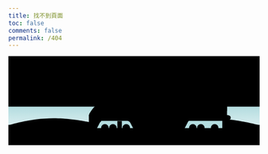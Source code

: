 ```yaml
---
title: 找不到頁面
toc: false
comments: false
permalink: /404
---
```

<!-- 网站icon -->
<link rel="icon" href="/404/favicon.svg">
<!-- css文件 -->
<link rel="stylesheet" type="text/css" href="/404/style.css">

<!DOCTYPE html>
<html lang="en" >
<head>
  <meta charset="UTF-8">
<title>该页面不存在-404.life</title>
<link rel="shortcut icon" href="favicon.ico">
  <link rel="stylesheet" href="./style.css">

</head>
<body>
<!-- partial:index.partial.html -->
<div class="main">
  <div>
    <svg xmlns="http://www.w3.org/2000/svg" viewBox="0 0 1000 355">
  <g id="ocean">
    <path id="sky" class="st0" d="M0 0h1000v203.1H0z"/>
    <linearGradient id="water_1_" gradientUnits="userSpaceOnUse" x1="500" y1="354" x2="500" y2="200.667">
      <stop offset="0" stop-color="#fff"/>
      <stop offset="1" stop-color="#b3dcdf"/>
    </linearGradient>
    <path id="water" fill="url(#water_1_)" d="M0 200.7h1000V354H0z"/>
    <path id="land" class="st0" d="M0 273.4h1000V354H0z"/>
    <g id="bumps">
      <path class="st0" d="M0 275.2s83.8-28 180-28 197 28 197 28H0z"/>
    <path class="st0" d="M377 275.2s54.7-28 117.5-28 128.6 28 128.6 28H377z"/>
    <path class="st0" d="M623.2 275.2s83.7-28 179.9-28 196.9 28 196.9 28H623.2z"/>
      <path class="st0" d="M-998 275.2s83.8-28 180-28 197 28 197 28h-377z"/>
      <path class="st0" d="M-621 275.2s54.7-28 117.5-28 128.6 28 128.6 28H-621z"/>
      <path class="st0" d="M-374.8 275.2s83.7-28 179.9-28S2 275.2 2 275.2h-376.8z"/>
    </g>
  </g>
  <g id="tracks">
    <path class="st2" d="M9.8 282.4h-3L0 307.6h3z"/>
    <path class="st2" d="M19.8 282.4h-3L10 307.6h3z"/>
    <path class="st2" d="M29.8 282.4h-3L20 307.6h3z"/>
    <path class="st2" d="M39.8 282.4h-3L30 307.6h3z"/>
    <path class="st2" d="M49.8 282.4h-3L40 307.6h3z"/>
    <path class="st2" d="M59.8 282.4h-3L50 307.6h3z"/>
    <path class="st2" d="M69.8 282.4h-3L60 307.6h3z"/>
    <path class="st2" d="M79.8 282.4h-3L70 307.6h3z"/>
    <path class="st2" d="M89.8 282.4h-3L80 307.6h3z"/>
    <path class="st2" d="M99.8 282.4h-3L90 307.6h3z"/>
    <path class="st2" d="M109.8 282.4h-3l-6.8 25.2h3z"/>
    <path class="st2" d="M119.8 282.4h-3l-6.8 25.2h3z"/>
    <path class="st2" d="M129.8 282.4h-3l-6.8 25.2h3z"/>
    <path class="st2" d="M139.8 282.4h-3l-6.8 25.2h3z"/>
    <path class="st2" d="M149.8 282.4h-3l-6.8 25.2h3z"/>
    <path class="st2" d="M159.8 282.4h-3l-6.8 25.2h3z"/>
    <path class="st2" d="M169.8 282.4h-3l-6.8 25.2h3z"/>
    <path class="st2" d="M179.8 282.4h-3l-6.8 25.2h3z"/>
    <path class="st2" d="M189.8 282.4h-3l-6.8 25.2h3z"/>
    <path class="st2" d="M199.8 282.4h-3l-6.8 25.2h3z"/>
    <path class="st2" d="M209.8 282.4h-3l-6.8 25.2h3z"/>
    <path class="st2" d="M219.8 282.4h-3l-6.8 25.2h3z"/>
    <path class="st2" d="M229.8 282.4h-3l-6.8 25.2h3z"/>
    <path class="st2" d="M239.8 282.4h-3l-6.8 25.2h3z"/>
    <path class="st2" d="M249.8 282.4h-3l-6.8 25.2h3z"/>
    <path class="st2" d="M259.8 282.4h-3l-6.8 25.2h3z"/>
    <path class="st2" d="M269.8 282.4h-3l-6.8 25.2h3z"/>
    <path class="st2" d="M279.8 282.4h-3l-6.8 25.2h3z"/>
    <path class="st2" d="M289.8 282.4h-3l-6.8 25.2h3z"/>
    <path class="st2" d="M299.8 282.4h-3l-6.8 25.2h3z"/>
    <path class="st2" d="M309.8 282.4h-3l-6.8 25.2h3z"/>
    <path class="st2" d="M319.8 282.4h-3l-6.8 25.2h3z"/>
    <path class="st2" d="M329.8 282.4h-3l-6.8 25.2h3z"/>
    <path class="st2" d="M339.8 282.4h-3l-6.8 25.2h3z"/>
    <path class="st2" d="M349.8 282.4h-3l-6.8 25.2h3z"/>
    <path class="st2" d="M359.8 282.4h-3l-6.8 25.2h3z"/>
    <path class="st2" d="M369.8 282.4h-3l-6.8 25.2h3z"/>
    <path class="st2" d="M379.8 282.4h-3l-6.8 25.2h3z"/>
    <path class="st2" d="M389.8 282.4h-3l-6.8 25.2h3z"/>
    <path class="st2" d="M399.8 282.4h-3l-6.8 25.2h3z"/>
    <path class="st2" d="M409.8 282.4h-3l-6.8 25.2h3z"/>
    <path class="st2" d="M419.8 282.4h-3l-6.8 25.2h3z"/>
    <path class="st2" d="M429.8 282.4h-3l-6.8 25.2h3z"/>
    <path class="st2" d="M439.8 282.4h-3l-6.8 25.2h3z"/>
    <path class="st2" d="M449.8 282.4h-3l-6.8 25.2h3z"/>
    <path class="st2" d="M459.8 282.4h-3l-6.8 25.2h3z"/>
    <path class="st2" d="M469.8 282.4h-3l-6.8 25.2h3z"/>
    <path class="st2" d="M479.8 282.4h-3l-6.8 25.2h3z"/>
    <path class="st2" d="M489.8 282.4h-3l-6.8 25.2h3z"/>
    <path class="st2" d="M499.8 282.4h-3l-6.8 25.2h3z"/>
    <path class="st2" d="M1000 282.4h-3l-6.8 25.2h3z"/>
    <path class="st2" d="M990 282.4h-3l-6.8 25.2h3z"/>
    <path class="st2" d="M980 282.4h-3l-6.8 25.2h3z"/>
    <path class="st2" d="M970 282.4h-3l-6.8 25.2h3z"/>
    <path class="st2" d="M960 282.4h-3l-6.8 25.2h3z"/>
    <path class="st2" d="M950 282.4h-3l-6.8 25.2h3z"/>
    <path class="st2" d="M940 282.4h-3l-6.8 25.2h3z"/>
    <path class="st2" d="M930 282.4h-3l-6.8 25.2h3z"/>
    <path class="st2" d="M920 282.4h-3l-6.8 25.2h3z"/>
    <path class="st2" d="M910 282.4h-3l-6.8 25.2h3z"/>
    <path class="st2" d="M900 282.4h-3l-6.8 25.2h3z"/>
    <path class="st2" d="M890 282.4h-3l-6.8 25.2h3z"/>
    <path class="st2" d="M880 282.4h-3l-6.8 25.2h3z"/>
    <path class="st2" d="M870 282.4h-3l-6.8 25.2h3z"/>
    <path class="st2" d="M860 282.4h-3l-6.8 25.2h3z"/>
    <path class="st2" d="M850 282.4h-3l-6.8 25.2h3z"/>
    <path class="st2" d="M840 282.4h-3l-6.8 25.2h3z"/>
    <path class="st2" d="M830 282.4h-3l-6.8 25.2h3z"/>
    <path class="st2" d="M820 282.4h-3l-6.8 25.2h3z"/>
    <path class="st2" d="M810 282.4h-3l-6.8 25.2h3z"/>
    <path class="st2" d="M800 282.4h-3l-6.8 25.2h3z"/>
    <path class="st2" d="M790 282.4h-3l-6.8 25.2h3z"/>
    <path class="st2" d="M780 282.4h-3l-6.8 25.2h3z"/>
    <path class="st2" d="M770 282.4h-3l-6.8 25.2h3z"/>
    <path class="st2" d="M760 282.4h-3l-6.8 25.2h3z"/>
    <path class="st2" d="M750 282.4h-3l-6.8 25.2h3z"/>
    <path class="st2" d="M740 282.4h-3l-6.8 25.2h3z"/>
    <path class="st2" d="M730 282.4h-3l-6.8 25.2h3z"/>
    <path class="st2" d="M720 282.4h-3l-6.8 25.2h3z"/>
    <path class="st2" d="M710 282.4h-3l-6.8 25.2h3z"/>
    <path class="st2" d="M700 282.4h-3l-6.8 25.2h3z"/>
    <path class="st2" d="M690 282.4h-3l-6.8 25.2h3z"/>
    <path class="st2" d="M680 282.4h-3l-6.8 25.2h3z"/>
    <path class="st2" d="M670 282.4h-3l-6.8 25.2h3z"/>
    <path class="st2" d="M660 282.4h-3l-6.8 25.2h3z"/>
    <path class="st2" d="M650 282.4h-3l-6.8 25.2h3z"/>
    <path class="st2" d="M640 282.4h-3l-6.8 25.2h3z"/>
    <path class="st2" d="M630 282.4h-3l-6.8 25.2h3z"/>
    <path class="st2" d="M620 282.4h-3l-6.8 25.2h3z"/>
    <path class="st2" d="M610 282.4h-3l-6.8 25.2h3z"/>
    <path class="st2" d="M600 282.4h-3l-6.8 25.2h3z"/>
    <path class="st2" d="M590 282.4h-3l-6.8 25.2h3z"/>
    <path class="st2" d="M580 282.4h-3l-6.8 25.2h3z"/>
    <path class="st2" d="M570 282.4h-3l-6.8 25.2h3z"/>
    <path class="st2" d="M560 282.4h-3l-6.8 25.2h3z"/>
    <g>
      <path class="st2" d="M-490.2 282.4h-3l-6.8 25.2h3z"/>
      <path class="st2" d="M-480.2 282.4h-3l-6.8 25.2h3z"/>
      <path class="st2" d="M-470.2 282.4h-3l-6.8 25.2h3z"/>
      <path class="st2" d="M-460.2 282.4h-3l-6.8 25.2h3z"/>
      <path class="st2" d="M-450.2 282.4h-3l-6.8 25.2h3z"/>
      <path class="st2" d="M-440.2 282.4h-3l-6.8 25.2h3z"/>
      <path class="st2" d="M-430.2 282.4h-3l-6.8 25.2h3z"/>
      <path class="st2" d="M-420.2 282.4h-3l-6.8 25.2h3z"/>
      <path class="st2" d="M-410.2 282.4h-3l-6.8 25.2h3z"/>
      <path class="st2" d="M-400.2 282.4h-3l-6.8 25.2h3z"/>
      <path class="st2" d="M-390.2 282.4h-3l-6.8 25.2h3z"/>
      <path class="st2" d="M-380.2 282.4h-3l-6.8 25.2h3z"/>
      <path class="st2" d="M-370.2 282.4h-3l-6.8 25.2h3z"/>
      <path class="st2" d="M-360.2 282.4h-3l-6.8 25.2h3z"/>
      <path class="st2" d="M-350.2 282.4h-3l-6.8 25.2h3z"/>
      <path class="st2" d="M-340.2 282.4h-3l-6.8 25.2h3z"/>
      <path class="st2" d="M-330.2 282.4h-3l-6.8 25.2h3z"/>
      <path class="st2" d="M-320.2 282.4h-3l-6.8 25.2h3z"/>
      <path class="st2" d="M-310.2 282.4h-3l-6.8 25.2h3z"/>
      <path class="st2" d="M-300.2 282.4h-3l-6.8 25.2h3z"/>
      <path class="st2" d="M-290.2 282.4h-3l-6.8 25.2h3z"/>
      <path class="st2" d="M-280.2 282.4h-3l-6.8 25.2h3z"/>
      <path class="st2" d="M-270.2 282.4h-3l-6.8 25.2h3z"/>
      <path class="st2" d="M-260.2 282.4h-3l-6.8 25.2h3z"/>
      <path class="st2" d="M-250.2 282.4h-3l-6.8 25.2h3z"/>
      <path class="st2" d="M-240.2 282.4h-3l-6.8 25.2h3z"/>
      <path class="st2" d="M-230.2 282.4h-3l-6.8 25.2h3z"/>
      <path class="st2" d="M-220.2 282.4h-3l-6.8 25.2h3z"/>
      <path class="st2" d="M-210.2 282.4h-3l-6.8 25.2h3z"/>
      <path class="st2" d="M-200.2 282.4h-3l-6.8 25.2h3z"/>
      <path class="st2" d="M-190.2 282.4h-3l-6.8 25.2h3z"/>
      <path class="st2" d="M-180.2 282.4h-3l-6.8 25.2h3z"/>
      <path class="st2" d="M-170.2 282.4h-3l-6.8 25.2h3z"/>
      <path class="st2" d="M-160.2 282.4h-3l-6.8 25.2h3z"/>
      <path class="st2" d="M-150.2 282.4h-3l-6.8 25.2h3z"/>
      <path class="st2" d="M-140.2 282.4h-3l-6.8 25.2h3z"/>
      <path class="st2" d="M-130.2 282.4h-3l-6.8 25.2h3z"/>
      <path class="st2" d="M-120.2 282.4h-3l-6.8 25.2h3z"/>
      <path class="st2" d="M-110.2 282.4h-3l-6.8 25.2h3z"/>
      <path class="st2" d="M-100.2 282.4h-3l-6.8 25.2h3z"/>
      <path class="st2" d="M-90.2 282.4h-3l-6.8 25.2h3z"/>
      <path class="st2" d="M-80.2 282.4h-3l-6.8 25.2h3z"/>
      <path class="st2" d="M-70.2 282.4h-3l-6.8 25.2h3z"/>
      <path class="st2" d="M-60.2 282.4h-3l-6.8 25.2h3z"/>
      <path class="st2" d="M-50.2 282.4h-3l-6.8 25.2h3z"/>
      <path class="st2" d="M-40.2 282.4h-3l-6.8 25.2h3z"/>
      <path class="st2" d="M-30.2 282.4h-3l-6.8 25.2h3z"/>
      <path class="st2" d="M-20.2 282.4h-3l-6.8 25.2h3z"/>
      <path class="st2" d="M-10.2 282.4h-3l-6.8 25.2h3z"/>
      <path class="st2" d="M-.2 282.4h-3l-6.8 25.2h3z"/>
      <path class="st2" d="M500 282.4h-3l-6.8 25.2h3z"/>
      <path class="st2" d="M490 282.4h-3l-6.8 25.2h3z"/>
      <path class="st2" d="M480 282.4h-3l-6.8 25.2h3z"/>
      <path class="st2" d="M470 282.4h-3l-6.8 25.2h3z"/>
      <path class="st2" d="M460 282.4h-3l-6.8 25.2h3z"/>
      <path class="st2" d="M450 282.4h-3l-6.8 25.2h3z"/>
      <path class="st2" d="M440 282.4h-3l-6.8 25.2h3z"/>
      <path class="st2" d="M430 282.4h-3l-6.8 25.2h3z"/>
      <path class="st2" d="M420 282.4h-3l-6.8 25.2h3z"/>
      <path class="st2" d="M410 282.4h-3l-6.8 25.2h3z"/>
      <path class="st2" d="M400 282.4h-3l-6.8 25.2h3z"/>
      <path class="st2" d="M390 282.4h-3l-6.8 25.2h3z"/>
      <path class="st2" d="M380 282.4h-3l-6.8 25.2h3z"/>
      <path class="st2" d="M370 282.4h-3l-6.8 25.2h3z"/>
      <path class="st2" d="M360 282.4h-3l-6.8 25.2h3z"/>
      <path class="st2" d="M350 282.4h-3l-6.8 25.2h3z"/>
      <path class="st2" d="M340 282.4h-3l-6.8 25.2h3z"/>
      <path class="st2" d="M330 282.4h-3l-6.8 25.2h3z"/>
      <path class="st2" d="M320 282.4h-3l-6.8 25.2h3z"/>
      <path class="st2" d="M310 282.4h-3l-6.8 25.2h3z"/>
      <path class="st2" d="M300 282.4h-3l-6.8 25.2h3z"/>
      <path class="st2" d="M290 282.4h-3l-6.8 25.2h3z"/>
      <path class="st2" d="M280 282.4h-3l-6.8 25.2h3z"/>
      <path class="st2" d="M270 282.4h-3l-6.8 25.2h3z"/>
      <path class="st2" d="M260 282.4h-3l-6.8 25.2h3z"/>
      <path class="st2" d="M250 282.4h-3l-6.8 25.2h3z"/>
      <path class="st2" d="M240 282.4h-3l-6.8 25.2h3z"/>
      <path class="st2" d="M230 282.4h-3l-6.8 25.2h3z"/>
      <path class="st2" d="M220 282.4h-3l-6.8 25.2h3z"/>
      <path class="st2" d="M210 282.4h-3l-6.8 25.2h3z"/>
      <path class="st2" d="M200 282.4h-3l-6.8 25.2h3z"/>
      <path class="st2" d="M190 282.4h-3l-6.8 25.2h3z"/>
      <path class="st2" d="M180 282.4h-3l-6.8 25.2h3z"/>
      <path class="st2" d="M170 282.4h-3l-6.8 25.2h3z"/>
      <path class="st2" d="M160 282.4h-3l-6.8 25.2h3z"/>
      <path class="st2" d="M150 282.4h-3l-6.8 25.2h3z"/>
      <path class="st2" d="M140 282.4h-3l-6.8 25.2h3z"/>
      <path class="st2" d="M130 282.4h-3l-6.8 25.2h3z"/>
      <path class="st2" d="M120 282.4h-3l-6.8 25.2h3z"/>
      <path class="st2" d="M110 282.4h-3l-6.8 25.2h3z"/>
      <path class="st2" d="M100 282.4h-3l-6.8 25.2h3z"/>
      <path class="st2" d="M90 282.4h-3l-6.8 25.2h3z"/>
      <path class="st2" d="M80 282.4h-3l-6.8 25.2h3z"/>
      <path class="st2" d="M70 282.4h-3l-6.8 25.2h3z"/>
      <path class="st2" d="M60 282.4h-3l-6.8 25.2h3z"/>
    </g>
    <path class="st2" d="M550 282.4h-3l-6.8 25.2h3z"/>
    <path class="st2" d="M540 282.4h-3l-6.8 25.2h3z"/>
    <path class="st2" d="M530 282.4h-3l-6.8 25.2h3z"/>
    <path class="st2" d="M520 282.4h-3l-6.8 25.2h3z"/>
    <path class="st2" d="M510 282.4h-3l-6.8 25.2h3z"/>
    <path class="st2" d="M550 282.4h-3l-6.8 25.2h3z"/>
    <path class="st2" d="M540 282.4h-3l-6.8 25.2h3z"/>
    <path class="st2" d="M530 282.4h-3l-6.8 25.2h3z"/>
    <path class="st2" d="M520 282.4h-3l-6.8 25.2h3z"/>
    <path class="st2" d="M510 282.4h-3l-6.8 25.2h3z"/>
    <path class="st3" d="M-499.5 300.2H1000v5.1H-499.5z"/>
    <path class="st3" d="M-499.5 283.8H1000v2.8H-499.5z"/>
  </g>
  <g id="cloudsAll">
    <path id="cloud1" class="st4" d="M19.5 69.7s-21.3.5-25-12.2c0 0-4.3-21.3 16-21.8 0 0-2.1-12.2 12.2-14.9 0 0 15-3.2 21.3 6.9 0 0 3.6-20.7 17.8-22.3 0 0 24-3 26.6 13.1 0 0 .1 9.5-2.8 13.5 0 0 9.5-15 26.5-4.8 0 0 12.1 7.9 7 20.2 0 0 16 4.8 10.1 18.1 0 0-10.2 8.5-17.1-1.1 0 0-5.5 16-32.5 16 0 0-19.1 2.1-27-13.3 0 0 .5 10.1-13.3 10.6-.1 0-20.3 3.2-19.8-8z"/>
    <path id="cloud3" class="st4" d="M836 132s-18.3 2.1-22.2-4.9c0 0-4.9-11.8 12.5-13.8 0 0-2.5-6.8 9.7-9.6 0 0 12.7-3.1 18.7 2.1 0 0 2-12.2 14-14.3 0 0 16.6-3.3 23.7 2.1 0 0 4.8 3.9 2.4 6.5 0 0 3.1-4.8 18.4-.4 0 0 10.9 3.5 7.2 11 0 0 13.8-1.5 9.7 9.5 0 0-4.1 10.8-15.5 4.8 0 0-3.1 5.6-26.4 7.9 0 0-16.3 2.8-24-5.3 0 0 1 5.7-10.8 7.2-.1.1-17.2 3.6-17.4-2.8z"/>
    <path id="cloud2" class="st4" d="M19.3 159.5s-15.9.6-18.8-5.1c0 0-3.4-9.5 11.7-10.1 0 0-1.7-5.5 9-6.9 0 0 11.2-1.7 16 2.8 0 0 2.5-9.4 13.1-10.3 0 0 17.9-1.8 20 5.4 0 0 .2 4.3-2 6.1 0 0 6.9-6.9 19.8-2.6 0 0 9.1 3.4 5.5 9 0 0 6.5 0 4.5 6.7 0 0-2.6 5.6-9.6 1 0 0-4 7.3-24.2 7.7 0 0-14.2 1.3-20.4-5.5 0 0 .5 4.5-9.8 5 0 .1-15 1.8-14.8-3.2z"/>
    <path id="cloud4" class="st4" d="M370.3 109.5s15.9.6 18.8-5.1c0 0 3.4-9.5-11.7-10.1 0 0 1.7-5.5-9-6.9 0 0-11.2-1.7-16 2.8 0 0-2.5-9.4-13.1-10.3 0 0-17.9-1.8-20 5.4 0 0-.2 4.3 2 6.1 0 0-6.9-6.9-19.8-2.6 0 0-9.1 3.4-5.5 9 0 0-12 1.9-7.7 8 0 0 7.5 4 12.8-.2 0 0 4 7.3 24.2 7.7 0 0 14.2 1.3 20.4-5.5 0 0-.5 4.5 9.8 5 0 0 15.1 1.7 14.8-3.3z"/>
    <path id="cloud5" class="st4" d="M511.7 12.4s-21.3-.3-25 7c0 0-4.3 12.2 16 12.5 0 0-2.1 7 12.2 8.6 0 0 15 1.8 21.3-4 0 0 3.6 11.9 17.8 12.8 0 0 19.5 1.6 27-4.4 0 0 5-4.4 2.1-6.7 0 0 4.1 4.4 21.2-1.5 0 0 12.1-4.6 7-11.6 0 0 16-2.8 10.1-10.4 0 0-10.2-4.9-17.1.6 0 0-5.5-9.2-32.5-9.2 0 0-19.1-1.2-27 7.6 0 0 .5-5.8-13.3-6.1-.1.2-20.3-1.6-19.8 4.8z"/>
  </g>
  <g id="train">
    <path fill="#b3dcdf" d="M344.5 248.5h507.2v37.8H344.5z"/>
    <g id="wheels">
      <circle class="st6" cx="384.1" cy="285.6" r="15.1"/>
      <path class="st2" d="M384.1 295.7c-5.6 0-10.1-4.5-10.1-10.1s4.5-10.1 10.1-10.1 10.1 4.5 10.1 10.1c0 5.5-4.6 10.1-10.1 10.1z"/>
      <circle class="st6" cx="416.1" cy="285.6" r="15.1"/>
      <path class="st2" d="M416.1 295.7c-5.6 0-10.1-4.5-10.1-10.1s4.5-10.1 10.1-10.1 10.1 4.5 10.1 10.1c0 5.5-4.6 10.1-10.1 10.1z"/>
      <circle class="st6" cx="469.1" cy="285.6" r="15.1"/>
      <path class="st2" d="M469.1 295.7c-5.6 0-10.1-4.5-10.1-10.1s4.5-10.1 10.1-10.1 10.1 4.5 10.1 10.1c0 5.5-4.6 10.1-10.1 10.1z"/>
      <circle class="st6" cx="734.1" cy="285.6" r="15.1"/>
      <path class="st2" d="M734.1 295.7c-5.6 0-10.1-4.5-10.1-10.1s4.5-10.1 10.1-10.1 10.1 4.5 10.1 10.1c0 5.5-4.6 10.1-10.1 10.1z"/>
      <circle class="st6" cx="766.1" cy="285.6" r="15.1"/>
      <path class="st2" d="M766.1 295.7c-5.6 0-10.1-4.5-10.1-10.1s4.5-10.1 10.1-10.1 10.1 4.5 10.1 10.1c0 5.5-4.6 10.1-10.1 10.1z"/>
      <circle class="st6" cx="821.1" cy="285.6" r="15.1"/>
      <path class="st2" d="M821.1 295.7c-5.6 0-10.1-4.5-10.1-10.1s4.5-10.1 10.1-10.1 10.1 4.5 10.1 10.1c0 5.5-4.6 10.1-10.1 10.1z"/>
    </g>
    <path id="bracefront" class="st7" d="M383.2 285.6h88.1"/>
    <path id="braceback" class="st7" d="M733.2 285.6h88.1"/>
    <g id="car-layers">
      <path id="car" class="st8" d="M321.8 300.7v-32.4s1.2.7-1.5-2.4v-29.1s3.1-11.6 10.7-21.1c0 0 7.6-12 15.5-17.5h1.3s10.2-4.9 30.9-28h.6s-.9-1.4 0-2.7c0 0 10.1-10.5 21-12.3 0 0 9.4-1.8 20.2-1.8h47.7V151H492v-1.1h10.1v1.1h19v2.2s8.2.9 19.2-4.2c0 0 1.4-1.1 28.8-1.1h291.5v6.8h7.5v2.2s12.2-.6 12.2 9.8V177l-10-.1v57.9s14.9-.5 14.9 10.2c0 0 1 9-14.9 8.9v3.8H719.5s-2.4.1-4.3 3l-15 29s-2.9 5.1-10.8 5.1H504.3s-2.9.1-6.1-5l-13.1-25s-4.5-7.1-11.8-7.1H369v2.4s-3.2 1.3-7.1 8.7L351.4 289s-2.9 6.3-6.9 6.4h-17.8l-4.9 5.3z"/>
      <path id="streamline-outine" class="st8" d="M320.3 236.6s1.4-6.8 4.4-11.3c0 0 .1-2.3 23.2-6.3l78-16.6s103.3-21.1 134.9-26.1c0 0 93.3-16 120.5-17.9 0 0 57.6-4.3 100-4.1h88.9v63.4s-10.3 5.4-17.1 5.3c0 0-305.6 4.9-366.3 8.1 0 0-100.3 4.8-119.1 6.8 0-.1-46.6 1.2-47.4-1.3z"/>
      <g id="window-grate">
        <path class="st9" d="M739.5 182.6H854"/>
        <path class="st9" d="M739.5 177.6H854"/>
        <path class="st9" d="M739.5 172.6H854"/>
        <path class="st9" d="M739.5 167.6H854"/>
        <path class="st9" d="M739.5 161.4H854v26.1H739.5z"/>
      </g>
      <path class="st9" d="M320.3 257.8h549.9"/>
      <g id="Text">
        <text transform="translate(377.037 230.025)" class="st8 st10" font-size="21">
          404
        </text>
        <text transform="translate(659.5 213.994)" class="st8 st10" font-size="24.025">
        Page not found.
        </text>
      </g>
      <g id="ladders">
        <g id="ladder-f">
          <path id="front-ladder" class="st8" d="M433.8 258.4h17.8v34.8h-17.8z"/>
          <path id="fb-rung" class="st9" d="M433.8 281.1h17.7"/>
          <path id="ft-rung" class="st9" d="M433.8 268.6h17.7"/>
        </g>
        <g id="ladder-b">
          <path id="ladder-back" class="st8" d="M851.8 257.8h17.8v34.8h-17.8z"/>
          <path id="bt-rung" class="st9" d="M851.8 268.6h17.7"/>
          <path id="bb-rung" class="st9" d="M851.8 281.1h17.7"/>
        </g>
      </g>
      <path id="window-front" class="st8" d="M350.5 196.4s-.4 3.9 15.2 4.3l32.3-30.3s-18.2 1.1-19-.8l-28.5 26.8z"/>
    </g>
  </g>
</svg>
  </div>
</div>
<!-- partial -->

</body>
</html>
